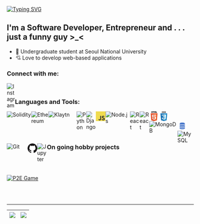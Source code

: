 [![Typing SVG](https://readme-typing-svg.herokuapp.com?font=Press+Start+2P&color=%23010003&width=700&height=40&lines=Hi+there%2C+I'm+Shamshod)](https://git.io/typing-svg)

## I'm a Software Developer, Entrepreneur and . . . </br> just a funny guy >_<

- 🔭 Undergraduate student at Seoul National University
- 💘 Love to develop web-based applications




### Connect with me:

[<img align="left" alt="Instagram" width="22px" src="https://cdn.jsdelivr.net/npm/simple-icons@v3/icons/instagram.svg" />][instagram]


<br />

### Languages and Tools:
  
<img align="left" alt="Solidity" width="66px" src="https://images.velog.io/images/truthgarnet/post/c546219a-69f9-497c-a745-57e7d03132bb/solidity.jpeg" />
<img align="left" alt="Ethereum" width="46px" src="https://aiexpress.io/wp-content/uploads/2022/02/Ehtereum-ETH-Price-Looks-Exhausted-Near-3200-Is-Upside-Over.png" />
<img align="left" alt="Klaytn" width="76px" src="https://uploads-ssl.webflow.com/60f7cc73ca13c903f4a13ffb/61ea6ee6cd9df42b9d508ef8_Klaytn%20Logo.png" />

<img align="left" alt="Python" width="26px" src="https://raw.githubusercontent.com/jmnote/z-icons/master/svg/python.svg" />
<img align="left" alt="Django" width="26px" src="https://seeklogo.com/images/D/django-logo-F46C1DD95E-seeklogo.com.png" />
<img align="left" alt="JavaScript" width="26px" src="https://raw.githubusercontent.com/github/explore/80688e429a7d4ef2fca1e82350fe8e3517d3494d/topics/javascript/javascript.png" />
<img align="left" alt="Node.js" width="66px" src="https://upload.wikimedia.org/wikipedia/commons/thumb/7/7e/Node.js_logo_2015.svg/1280px-Node.js_logo_2015.svg.png" />
<img align="left" alt="React" width="26px" src="https://cdn.jsdelivr.net/gh/devicons/devicon/icons/react/react-original-wordmark.svg" />
<img align="left" alt="React" width="26px" src="https://upload.wikimedia.org/wikipedia/commons/thumb/4/4c/Typescript_logo_2020.svg/512px-Typescript_logo_2020.svg.png" />
<img align="left" alt="HTML5" width="26px" src="https://raw.githubusercontent.com/github/explore/80688e429a7d4ef2fca1e82350fe8e3517d3494d/topics/html/html.png" />
<img align="left" alt="CSS3" width="26px" src="https://raw.githubusercontent.com/github/explore/80688e429a7d4ef2fca1e82350fe8e3517d3494d/topics/css/css.png" />
<img align="left" alt="MongoDB" width="76px" src="https://upload.wikimedia.org/wikipedia/commons/thumb/9/93/MongoDB_Logo.svg/2560px-MongoDB_Logo.svg.png" />
<img align="left" alt="SQL" width="26px" src="https://raw.githubusercontent.com/github/explore/80688e429a7d4ef2fca1e82350fe8e3517d3494d/topics/sql/sql.png" />
<img align="left" alt="MySQL" width="40px" src="https://static.cdnlogo.com/logos/m/10/mysql.svg" />
<img align="left" alt="Git" width="56px" src="https://upload.wikimedia.org/wikipedia/commons/thumb/e/e0/Git-logo.svg/1280px-Git-logo.svg.png" />
<img align="left" alt="GitHub" width="26px" src="https://raw.githubusercontent.com/github/explore/78df643247d429f6cc873026c0622819ad797942/topics/github/github.png" />
<img align="left" alt="Jupyter" width="26px" src="https://cdn.jsdelivr.net/gh/devicons/devicon/icons/jupyter/jupyter-original-wordmark.svg" />

<br />
<br />
  
### On going hobby projects 
<br />
<br />
  
[![P2E Game](https://github-readme-stats.vercel.app/api/pin/?username=shamshod01&repo=RealtyGame)](https://github.com/shamshod01/RealtyGame)


<br/>
<br/>
  
---

|<img  align="center" src="https://github-readme-stats.vercel.app/api?username=shamshod01&show_icons=true&count_private=true&theme=buefy&hide_border=true&disable_animations=false">|<img align="center" src="https://github-readme-stats.vercel.app/api/top-langs/?username=shamshod01&layout=compact&theme=buefy&hide_border=true&disable_animations=false&count_private=true" />|
| ------------- | ------------- |



[instagram]: https://www.instagram.com/shamshod.kr/
[linkedin]: https://www.linkedin.com/in/shamshod01/
